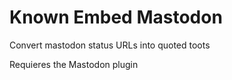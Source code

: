 # Known Embed Mastodon
Convert mastodon status URLs into quoted toots

Requieres the Mastodon plugin
